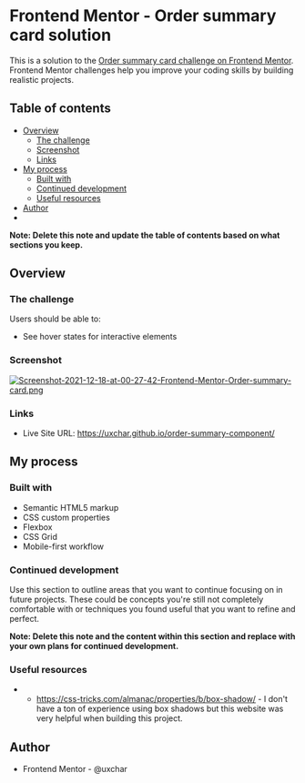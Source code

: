 # Frontend Mentor - Order summary card solution

This is a solution to the [Order summary card challenge on Frontend Mentor](https://www.frontendmentor.io/challenges/order-summary-component-QlPmajDUj). Frontend Mentor challenges help you improve your coding skills by building realistic projects. 

## Table of contents

- [Overview](#overview)
  - [The challenge](#the-challenge)
  - [Screenshot](#screenshot)
  - [Links](#links)
- [My process](#my-process)
  - [Built with](#built-with)
  - [Continued development](#continued-development)
  - [Useful resources](#useful-resources)
- [Author](#author)
- 

**Note: Delete this note and update the table of contents based on what sections you keep.**

## Overview

### The challenge

Users should be able to:

- See hover states for interactive elements

### Screenshot

[![Screenshot-2021-12-18-at-00-27-42-Frontend-Mentor-Order-summary-card.png](https://i.postimg.cc/1X8vWRxk/Screenshot-2021-12-18-at-00-27-42-Frontend-Mentor-Order-summary-card.png)](https://postimg.cc/q6dcqTvw)

### Links

- Live Site URL: https://uxchar.github.io/order-summary-component/

## My process

### Built with

- Semantic HTML5 markup
- CSS custom properties
- Flexbox
- CSS Grid
- Mobile-first workflow

### Continued development

Use this section to outline areas that you want to continue focusing on in future projects. These could be concepts you're still not completely comfortable with or techniques you found useful that you want to refine and perfect.

**Note: Delete this note and the content within this section and replace with your own plans for continued development.**

### Useful resources

- - https://css-tricks.com/almanac/properties/b/box-shadow/ - I don't have a ton of experience using box shadows but this website was very helpful when building this project.

## Author

- Frontend Mentor - @uxchar

